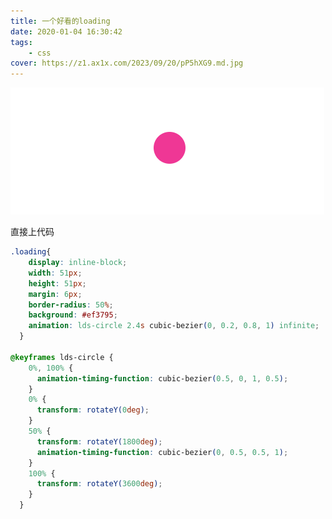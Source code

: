 ```yaml
---
title: 一个好看的loading
date: 2020-01-04 16:30:42
tags:
    - css
cover: https://z1.ax1x.com/2023/09/20/pP5hXG9.md.jpg
---
```



![img.png](https://raw.githubusercontent.com/s-xianyu/blog-static/master/images/loading.gif)

<!--more-->
直接上代码
```css
.loading{
    display: inline-block;
    width: 51px;
    height: 51px;
    margin: 6px;
    border-radius: 50%;
    background: #ef3795;
    animation: lds-circle 2.4s cubic-bezier(0, 0.2, 0.8, 1) infinite;
  }

@keyframes lds-circle {
    0%, 100% {
      animation-timing-function: cubic-bezier(0.5, 0, 1, 0.5);
    }
    0% {
      transform: rotateY(0deg);
    }
    50% {
      transform: rotateY(1800deg);
      animation-timing-function: cubic-bezier(0, 0.5, 0.5, 1);
    }
    100% {
      transform: rotateY(3600deg);
    }
  }
```

